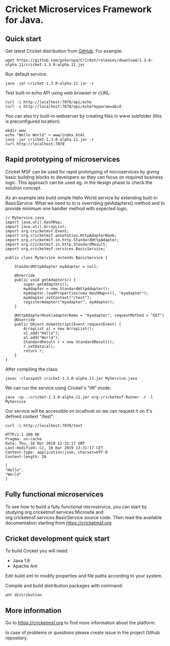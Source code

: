 # Cricket Microservices Framework for Java.

## Quick start

Get latest Cricket distribution from [GitHub](https://github.com/gskorupa/Cricket/releases). For example:

    wget https://github.com/gskorupa/Cricket/releases/download/1.3.0-alpha.11/cricket-1.3.0-alpha.11.jar

Run default service:

    java -jar cricket-1.3.0-alpha.11.jar -r

Test built-in echo API using web browser or cURL:

    curl -i http://localhost:7070/api/echo 
    curl -i http://localhost:7070/api/echo?myparam=abcd

You can also try built-in webserver by creating files in www subfolder (this is preconfigured location):

    mkdir www
    echo "Hello World" > www/index.html
    java -jar cricket-1.3.0-alpha.11.jar -r
    curl http://localhost:7070

## Rapid prototyping of microservices

Cricket MSF can be used for rapid prototyping of microservices by giving basic 
building blocks to developers so they can focus on required business logic. 
This approach can be used eg. in the design phase to check the solution concept.

As an example lets build simple Hello World service by extending built-in BasicService. 
What we need to to is overriding getAdapters() method and to provide minimum one 
handler method with expected logic.

    // MyService.java
    import java.util.HashMap;
    import java.util.ArrayList;
    import org.cricketmsf.Event;
    import org.cricketmsf.annotation.HttpAdapterHook;
    import org.cricketmsf.in.http.StandardHttpAdapter;
    import org.cricketmsf.in.http.StandardResult;
    import org.cricketmsf.services.BasicService;
    
    public class MyService extends BasicService {
    
        StandardHttpAdapter myAdapter = null;
        
        @Override
        public void getAdapters() {
            super.getAdapters();      
            myAdapter = new StandardHttpAdapter();
            myAdapter.loadProperties(new HashMap<>(), "myadapter");
            myAdapter.setContext("/test");
            registerAdapter("myadapter", myAdapter);
        }
        
        @HttpAdapterHook(adapterName = "myadapter", requestMethod = "GET")
        @Override
        public Object doGetScript(Event requestEvent) {
            ArrayList al = new ArrayList();
            al.add("Hello");
            al.add("World");
            StandardResult r = new StandardResult();
            r.setData(al);
            return r;
        }    
    }

After compiling the class:

    javac -classpath cricket-1.3.0-alpha.11.jar MyService.java

We can run the service using Cricket's "lift" mode:

    java -cp .:cricket-1.3.0-alpha.11.jar org.cricketmsf.Runner -r -l MyService

Our service will be accessible on localhost so we can request it on it's defined 
context "/test":

    curl -i http://localhost:7070/test
    
    HTTP/1.1 200 OK
    Pragma: no-cache
    Date: Thu, 16 Mar 2019 12:31:17 GMT
    Last-modified: Cz, 16 mar 2019 13:31:17 CET
    Content-type: application/json; charset=UTF-8
    Content-length: 26
    
    [
    "Hello",
    "World"
    ]

## Fully functional microservices

To see how to build a fully functional microservice, you can start by studying 
org.cricketmsf.services.Microsite and org.cricketmsf.services.BasicService source code. 
Then read the available documentation starting from https://cricketmsf.org

## Cricket development quick start
To build Cricket you will need:
* Java 1.8
* Apache Ant

Edit build.xml to modify properties and file paths according to your system. 

Compile and build distribution packages with command:

    ant distribution


## More information

Go to https://cricketmsf.org to find more information about the platform.

In case of problems or questions please create issue in the project Github repository.

